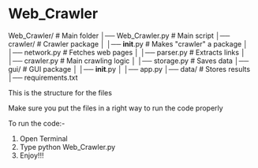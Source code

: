 # Web_Crawler


Web_Crawler/             # Main folder
│── Web_Crawler.py       # Main script
│── crawler/             # Crawler package
│   │── __init__.py      # Makes "crawler" a package
│   │── network.py       # Fetches web pages
│   │── parser.py        # Extracts links
│   │── crawler.py       # Main crawling logic
│   │── storage.py       # Saves data
│── gui/                 # GUI package
│   │── __init__.py
│   │── app.py
│── data/                # Stores results
│── requirements.txt

This is the structure for the files

Make sure you put the files in a right way to run the code properly

To run the code:-
1) Open Terminal
2) Type python Web_Crawler.py
3) Enjoy!!!

